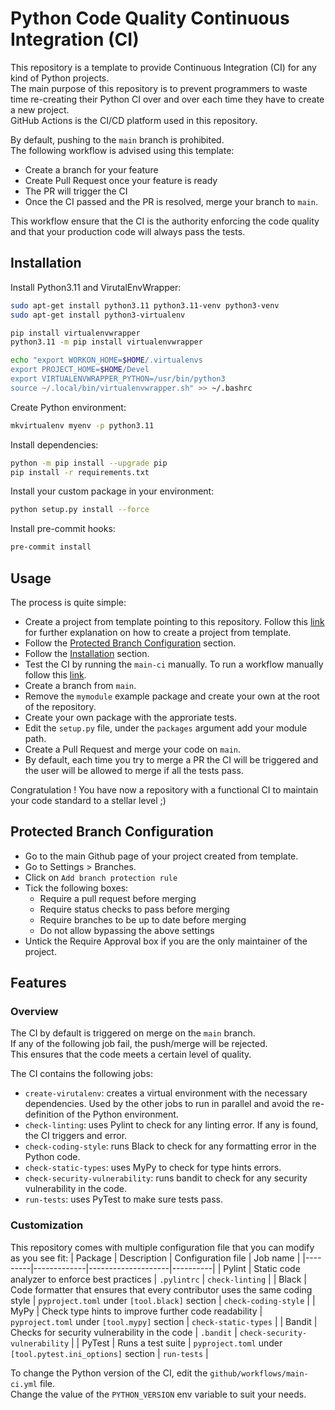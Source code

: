 # Python Code Quality Continuous Integration (CI)
This repository is a template to provide Continuous Integration (CI) for any kind of Python projects.<br>
The main purpose of this repository is to prevent programmers to waste time re-creating their Python
CI over and over each time they have to create a new project. <br>
GitHub Actions is the CI/CD platform used in this repository. <br>

By default, pushing to the `main` branch is prohibited.<br>
The following workflow is advised using this template:
- Create a branch for your feature
- Create Pull Request once your feature is ready
- The PR will trigger the CI
- Once the CI passed and the PR is resolved, merge your branch to `main`.

This workflow ensure that the CI is the authority enforcing the code quality and that your production code will always pass the tests.

## Installation
Install Python3.11 and VirutalEnvWrapper:
```bash
sudo apt-get install python3.11 python3.11-venv python3-venv
sudo apt-get install python3-virtualenv

pip install virtualenvwrapper
python3.11 -m pip install virtualenvwrapper

echo "export WORKON_HOME=$HOME/.virtualenvs
export PROJECT_HOME=$HOME/Devel
export VIRTUALENVWRAPPER_PYTHON=/usr/bin/python3
source ~/.local/bin/virtualenvwrapper.sh" >> ~/.bashrc
```

Create Python environment:
```bash
mkvirtualenv myenv -p python3.11
```

Install dependencies:
```bash
python -m pip install --upgrade pip
pip install -r requirements.txt
```

Install your custom package in your environment:
```bash
python setup.py install --force
```

Install pre-commit hooks:
```bash
pre-commit install
```

## Usage
The process is quite simple:
- Create a project from template pointing to this repository. Follow this [link](https://docs.github.com/en/repositories/creating-and-managing-repositories/creating-a-repository-from-a-template) for further explanation on how to create a project from template.
- Follow the [Protected Branch Configuration](##-Protected-Branch-Configuration) section.
- Follow the [Installation](##-Installation) section.
- Test the CI by running the `main-ci` manually. To run a workflow manually follow this [link](https://docs.github.com/en/actions/managing-workflow-runs/manually-running-a-workflow).
- Create a branch from `main`.
- Remove the `mymodule` example package and create your own at the root of the repository.
- Create your own package with the approriate tests.
- Edit the `setup.py` file, under the `packages` argument add your module path.
- Create a Pull Request and merge your code on `main`.
- By default, each time you try to merge a PR the CI will be triggered and the user will be allowed to merge if all the tests pass.

Congratulation ! You have now a repository with a functional CI to maintain your code standard to a stellar level ;)

## Protected Branch Configuration
- Go to the main Github page of your project created from template.
- Go to Settings > Branches.
- Click on `Add branch protection rule`
- Tick the following boxes:
    - Require a pull request before merging
    - Require status checks to pass before merging
    - Require branches to be up to date before merging
    - Do not allow bypassing the above settings
- Untick the Require Approval box if you are the only maintainer of the project.


## Features
### Overview
The CI by default is triggered on merge on the `main` branch. <br>
If any of the following job fail, the push/merge will be rejected. <br>
This ensures that the code meets a certain level of quality. <br>

The CI contains the following jobs:
- `create-virutalenv`: creates a virtual environment with the necessary dependencies.
    Used by the other jobs to run in parallel and avoid the re-definition of the Python environment.
- `check-linting`: uses Pylint to check for any linting error. If any is found, the CI triggers and error.
- `check-coding-style`: runs Black to check for any formatting error in the Python code.
- `check-static-types`: uses MyPy to check for type hints errors.
- `check-security-vulnerability`: runs bandit to check for any security vulnerability in the code.
- `run-tests`: uses PyTest to make sure tests pass.

### Customization
This repository comes with multiple configuration file that you can modify as you see fit:
| Package | Description | Configuration file | Job name |
|---------|-------------|--------------------|----------|
| Pylint  | Static code analyzer to enforce best practices | `.pylintrc` | `check-linting` |
| Black   | Code formatter that ensures that every contributor uses the same coding style | `pyproject.toml` under `[tool.black]` section | `check-coding-style` |
| MyPy | Check type hints to improve further code readability | `pyproject.toml` under `[tool.mypy]` section | `check-static-types` |
| Bandit | Checks for security vulnerability in the code | `.bandit` | `check-security-vulnerability` |
| PyTest | Runs a test suite | `pyproject.toml` under `[tool.pytest.ini_options]` section | `run-tests` |

To change the Python version of the CI, edit the `github/workflows/main-ci.yml` file. <br>
Change the value of the `PYTHON_VERSION` env variable to suit your needs.

